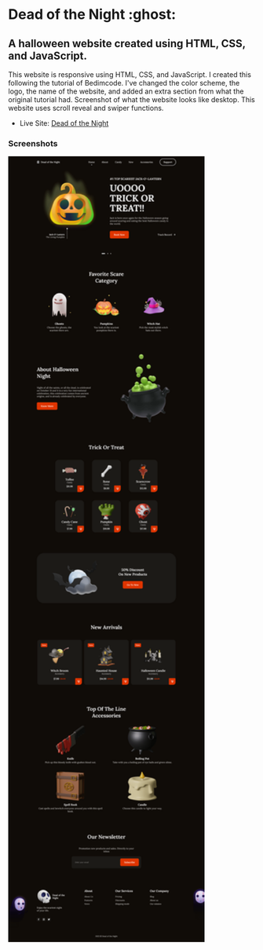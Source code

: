 <h1>Dead of the Night :ghost:</h1>

<h2>A halloween website created using HTML, CSS, and JavaScript.</h2>

<p>This website is responsive using HTML, CSS, and JavaScript. I created this following the tutorial of Bedimcode. I've changed the color scheme, the logo, the name of the website, and added an extra section from what the original tutorial had. Screenshot of what the website looks like desktop. This website uses scroll reveal and swiper functions.</p>

- Live Site: [Dead of the Night](https://dead-of-the-night.netlify.app/)

### Screenshots

<img src="/screenshot/screenshot.png" width="400">
